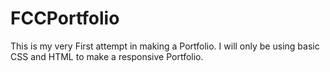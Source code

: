 # FCCPortfolio

This is my very First attempt in making a Portfolio. I will only be using basic CSS and HTML to make a responsive Portfolio.
